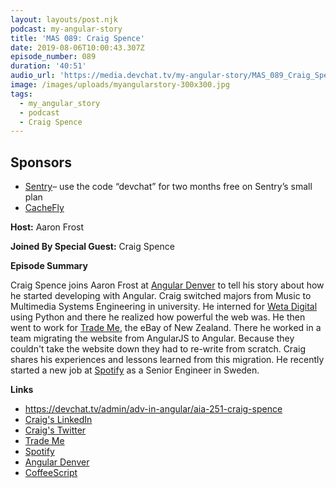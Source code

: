 ```yaml
---
layout: layouts/post.njk
podcast: my-angular-story
title: 'MAS 089: Craig Spence'
date: 2019-08-06T10:00:43.307Z
episode_number: 089
duration: '40:51'
audio_url: 'https://media.devchat.tv/my-angular-story/MAS_089_Craig_Spence.mp3'
image: /images/uploads/myangularstory-300x300.jpg
tags:
  - my_angular_story
  - podcast
  - Craig Spence
---
```

## **Sponsors**

* [Sentry](http://sentry.io/)– use the code “devchat” for two months free on Sentry’s small plan
* [CacheFly](https://www.cachefly.com/)

**Host:** Aaron Frost

**Joined By Special Guest:** Craig Spence

**Episode Summary**

Craig Spence joins Aaron Frost at [Angular Denver](https://angulardenver.com/) to tell his story about how he started developing with Angular. Craig switched majors from Music to Multimedia Systems Engineering in university. He interned for [Weta Digital ](https://www.wetafx.co.nz/)using Python and there he realized how powerful the web was. He then went to work for [Trade Me](https://www.trademe.co.nz/),  the eBay of New Zealand. There he worked in a team migrating the website from AngularJS to Angular. Because they couldn't take the website down they had to re-write from scratch. Craig shares his experiences and lessons learned from this migration. He recently started a new job at [Spotify](https://www.spotify.com/) as a Senior Engineer in Sweden. 

**Links**

* https://devchat.tv/admin/adv-in-angular/aia-251-craig-spence
* [Craig's LinkedIn](https://www.linkedin.com/in/craig-spence/)
* [Craig's Twitter](https://twitter.com/phenomnominal)
* [Trade Me](https://www.trademe.co.nz/) 
* [Spotify](https://www.spotify.com/)
* [Angular Denver](https://angulardenver.com/)
* [CoffeeScript](https://coffeescript.org/)
